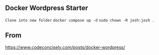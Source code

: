## Docker Wordpress Starter
```Clone into new folder```
```docker compose up -d```
```sudo chown -R josh:josh .```

## From
https://www.codeconcisely.com/posts/docker-wordpress/ 